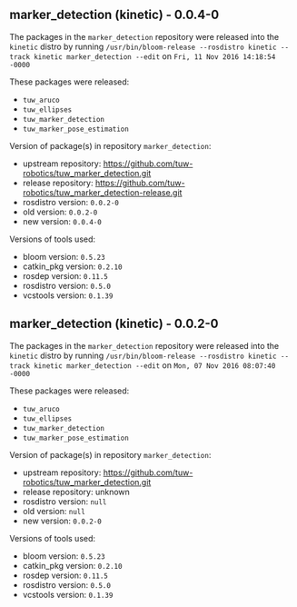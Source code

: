 ## marker_detection (kinetic) - 0.0.4-0

The packages in the `marker_detection` repository were released into the `kinetic` distro by running `/usr/bin/bloom-release --rosdistro kinetic --track kinetic marker_detection --edit` on `Fri, 11 Nov 2016 14:18:54 -0000`

These packages were released:
- `tuw_aruco`
- `tuw_ellipses`
- `tuw_marker_detection`
- `tuw_marker_pose_estimation`

Version of package(s) in repository `marker_detection`:

- upstream repository: https://github.com/tuw-robotics/tuw_marker_detection.git
- release repository: https://github.com/tuw-robotics/tuw_marker_detection-release.git
- rosdistro version: `0.0.2-0`
- old version: `0.0.2-0`
- new version: `0.0.4-0`

Versions of tools used:

- bloom version: `0.5.23`
- catkin_pkg version: `0.2.10`
- rosdep version: `0.11.5`
- rosdistro version: `0.5.0`
- vcstools version: `0.1.39`


## marker_detection (kinetic) - 0.0.2-0

The packages in the `marker_detection` repository were released into the `kinetic` distro by running `/usr/bin/bloom-release --rosdistro kinetic --track kinetic marker_detection --edit` on `Mon, 07 Nov 2016 08:07:40 -0000`

These packages were released:
- `tuw_aruco`
- `tuw_ellipses`
- `tuw_marker_detection`
- `tuw_marker_pose_estimation`

Version of package(s) in repository `marker_detection`:

- upstream repository: https://github.com/tuw-robotics/tuw_marker_detection.git
- release repository: unknown
- rosdistro version: `null`
- old version: `null`
- new version: `0.0.2-0`

Versions of tools used:

- bloom version: `0.5.23`
- catkin_pkg version: `0.2.10`
- rosdep version: `0.11.5`
- rosdistro version: `0.5.0`
- vcstools version: `0.1.39`


